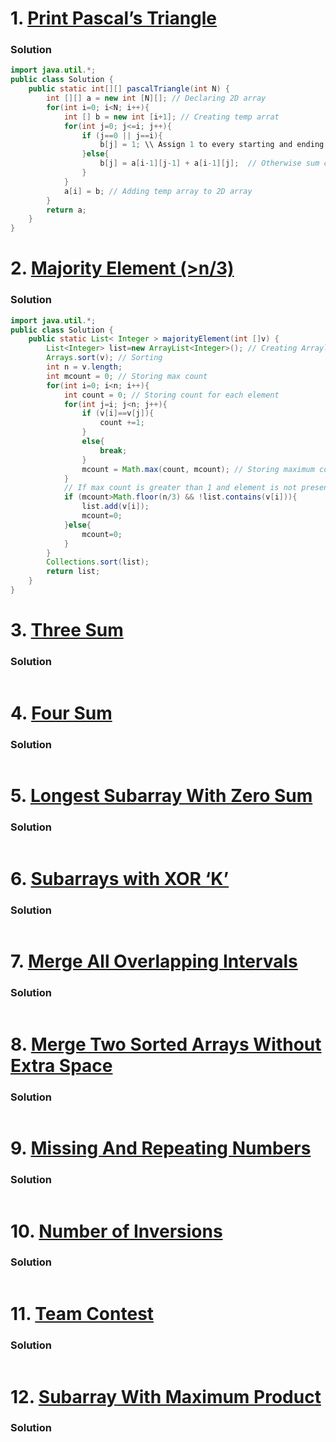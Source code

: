 # 1. [Print Pascal’s Triangle](https://www.codingninjas.com/studio/problems/print-pascal-s-triangle_6917910?utm_source=striver&utm_medium=website&utm_campaign=a_zcoursetuf)

### Solution
```Java
import java.util.*;
public class Solution {
    public static int[][] pascalTriangle(int N) {
        int [][] a = new int [N][]; // Declaring 2D array
        for(int i=0; i<N; i++){
            int [] b = new int [i+1]; // Creating temp arrat
            for(int j=0; j<=i; j++){
                if (j==0 || j==i){
                    b[j] = 1; \\ Assign 1 to every starting and ending 
                }else{
                    b[j] = a[i-1][j-1] + a[i-1][j];  // Otherwise sum of previous element
                }
            }
            a[i] = b; // Adding temp array to 2D array
        }
        return a;
    }
}
```

# 2. [Majority Element (>n/3)](https://www.codingninjas.com/studio/problems/majority-element_6915220?utm_source=striver&utm_medium=website&utm_campaign=a_zcoursetuf)

### Solution
```Java
import java.util.*;
public class Solution {
    public static List< Integer > majorityElement(int []v) {
        List<Integer> list=new ArrayList<Integer>(); // Creating Arraylist
        Arrays.sort(v); // Sorting
        int n = v.length;
        int mcount = 0; // Storing max count
        for(int i=0; i<n; i++){
            int count = 0; // Storing count for each element
            for(int j=i; j<n; j++){
                if (v[i]==v[j]){
                    count +=1;
                }
                else{
                    break;
                }
                mcount = Math.max(count, mcount); // Storing maximum count
            }
            // If max count is greater than 1 and element is not present in list
            if (mcount>Math.floor(n/3) && !list.contains(v[i])){
                list.add(v[i]);
                mcount=0;
            }else{
                mcount=0;
            }
        }
        Collections.sort(list);
        return list;
    }
}
```

# 3. [Three Sum](https://www.codingninjas.com/studio/problems/three-sum_6922132?utm_source=striver&utm_medium=website&utm_campaign=a_zcoursetuf)

### Solution
```Java
```

# 4. [Four Sum](https://www.codingninjas.com/studio/problems/4sum_5713771?utm_source=striver&utm_medium=website&utm_campaign=a_zcoursetuf)

### Solution
```Java
```

# 5. [Longest Subarray With Zero Sum](https://www.codingninjas.com/studio/problems/longest-subarray-with-zero-sum_6783450?utm_source=striver&utm_medium=website&utm_campaign=a_zcoursetuf)

### Solution
```Java
```

# 6. [Subarrays with XOR ‘K’](https://www.codingninjas.com/studio/problems/subarrays-with-xor-k_6826258?utm_source=striver&utm_medium=website&utm_campaign=a_zcoursetuf)

### Solution
```Java
```
# 7. [Merge All Overlapping Intervals](https://www.codingninjas.com/studio/problems/merge-all-overlapping-intervals_6783452?utm_source=striver&utm_medium=website&utm_campaign=a_zcoursetuf)

### Solution
```Java
```
# 8. [Merge Two Sorted Arrays Without Extra Space](https://www.codingninjas.com/studio/problems/merge-two-sorted-arrays-without-extra-space_6898839?utm_source=striver&utm_medium=website&utm_campaign=a_zcoursetuf)

### Solution
```Java
```
# 9. [Missing And Repeating Numbers](https://www.codingninjas.com/studio/problems/missing-and-repeating-numbers_6828164?utm_source=striver&utm_medium=website&utm_campaign=a_zcoursetuf)

### Solution
```Java
```
# 10. [Number of Inversions](https://www.codingninjas.com/studio/problems/number-of-inversions_6840276?utm_source=striver&utm_medium=website&utm_campaign=a_zcoursetuf)

### Solution
```Java
```
# 11. [Team Contest](https://www.codingninjas.com/studio/problems/team-contest_6840309?utm_source=striver&utm_medium=website&utm_campaign=a_zcoursetuf)

### Solution
```Java
```
# 12. [Subarray With Maximum Product](https://www.codingninjas.com/studio/problems/subarray-with-maximum-product_6890008?utm_source=striver&utm_medium=website&utm_campaign=a_zcoursetuf)

### Solution
```Java
```

